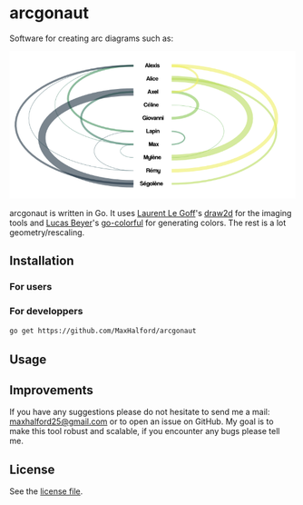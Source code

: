 # arcgonaut

Software for creating arc diagrams such as:

![Example](example.png)

arcgonaut is written in Go. It uses [Laurent Le Goff](https://github.com/llgcode)'s [draw2d](https://github.com/llgcode/draw2d) for the imaging tools and [Lucas Beyer](https://github.com/lucasb-eyer)'s [go-colorful](https://github.com/lucasb-eyer/go-colorful) for generating colors. The rest is a lot geometry/rescaling.

## Installation

### For users

### For developpers

```sh
go get https://github.com/MaxHalford/arcgonaut
```

## Usage

## Improvements

If you have any suggestions please do not hesitate to send me a mail: <maxhalford25@gmail.com> or to open an issue on GitHub. My goal is to make this tool robust and scalable, if you encounter any bugs please tell me.

## License

See the [license file](LICENSE).